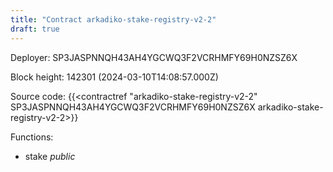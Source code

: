 ```yaml
---
title: "Contract arkadiko-stake-registry-v2-2"
draft: true
---
```

Deployer: SP3JASPNNQH43AH4YGCWQ3F2VCRHMFY69H0NZSZ6X


 



Block height: 142301 (2024-03-10T14:08:57.000Z)

Source code: {{<contractref "arkadiko-stake-registry-v2-2" SP3JASPNNQH43AH4YGCWQ3F2VCRHMFY69H0NZSZ6X arkadiko-stake-registry-v2-2>}}

Functions:

* stake _public_
